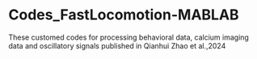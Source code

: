 # Codes_FastLocomotion-MABLAB
These customed codes for processing behavioral data, calcium imaging data and oscillatory signals published in Qianhui Zhao et al.,2024

